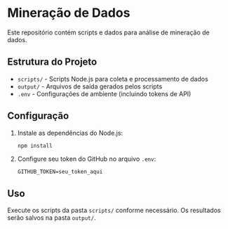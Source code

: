# Mineração de Dados

Este repositório contém scripts e dados para análise de mineração de dados.

## Estrutura do Projeto

- `scripts/` - Scripts Node.js para coleta e processamento de dados
- `output/` - Arquivos de saída gerados pelos scripts
- `.env` - Configurações de ambiente (incluindo tokens de API)

## Configuração

1. Instale as dependências do Node.js:

   ```bash
   npm install
   ```

2. Configure seu token do GitHub no arquivo `.env`:
   ```
   GITHUB_TOKEN=seu_token_aqui
   ```

## Uso

Execute os scripts da pasta `scripts/` conforme necessário. Os resultados serão salvos na pasta `output/`.
